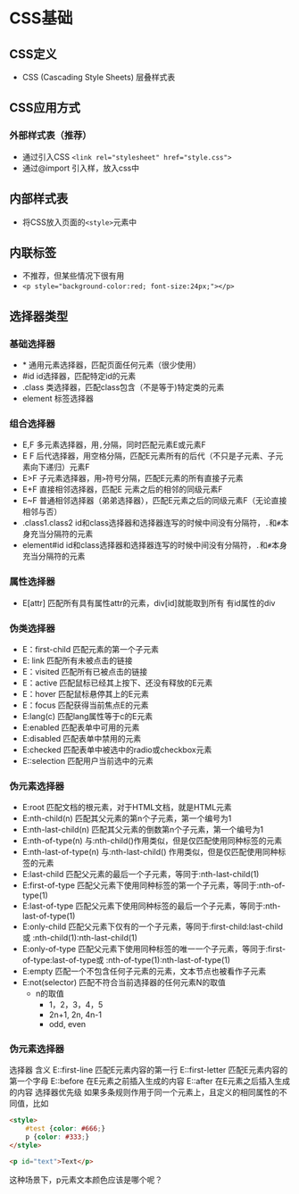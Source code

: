 # CSS基础
## CSS定义
- CSS (Cascading Style Sheets) 层叠样式表
## CSS应用方式
### 外部样式表（推荐）
* 通过<link>引入CSS
    `<link rel="stylesheet" href="style.css">`
* 通过@import 引入样，放入css中
## 内部样式表
* 将CSS放入页面的```<style>```元素中
## 内联标签
* 不推荐，但某些情况下很有用
* ```<p style="background-color:red; font-size:24px;"></p>```
## 选择器类型
### 基础选择器
* \* 通用元素选择器，匹配页面任何元素（很少使用）
* \#id id选择器，匹配特定id的元素 
* .class 类选择器，匹配class包含（不是等于)特定类的元素
* element 标签选择器

### 组合选择器
* E,F 多元素选择器，用`,`分隔，同时匹配元素E或元素F
* E F 后代选择器，用空格分隔，匹配E元素所有的后代（不只是子元素、子元 素向下递归）元素F
* E>F 子元素选择器，用```>```符号分隔，匹配E元素的所有直接子元素
* E+F  直接相邻选择器，匹配E 元素之后的相邻的同级元素F
* E~F 普通相邻选择器（弟弟选择器），匹配E元素之后的同级元素F（无论直接相邻与否）
* .class1.class2 id和class选择器和选择器连写的时候中间没有分隔符，`.`和`#`本身充当分隔符的元素
* element#id id和class选择器和选择器连写的时候中间没有分隔符，`.`和`#`本身充当分隔符的元素
### 属性选择器
* E[attr] 匹配所有具有属性attr的元素，div[id]就能取到所有 有id属性的div

### 伪类选择器
* E：first-child 匹配元素的第一个子元素
* E: link 匹配所有未被点击的链接                    <!--a类选择器，多用于<a>标签 -->
* E：visited 匹配所有已被点击的链接                 <!--a类选择器，多用于<a>标签 -->
* E：active 匹配鼠标已经其上按下、还没有释放的E元素   <!--a类选择器，多用于<a>标签 -->
* E：hover 匹配鼠标悬停其上的E元素                   <!--a类选择器，多用于<a>标签 -->
* E：focus 匹配获得当前焦点E的元素
* E:lang(c)	匹配lang属性等于c的E元素
* E:enabled	匹配表单中可用的元素
* E:disabled	匹配表单中禁用的元素
* E:checked	匹配表单中被选中的radio或checkbox元素
* E::selection	匹配用户当前选中的元素
### 伪元素选择器
* E:root	匹配文档的根元素，对于HTML文档，就是HTML元素
* E:nth-child(n)	匹配其父元素的第n个子元素，第一个编号为1
* E:nth-last-child(n)	匹配其父元素的倒数第n个子元素，第一个编号为1
* E:nth-of-type(n)	与:nth-child()作用类似，但是仅匹配使用同种标签的元素
* E:nth-last-of-type(n)	与:nth-last-child() 作用类似，但是仅匹配使用同种标签的元素
* E:last-child	匹配父元素的最后一个子元素，等同于:nth-last-child(1)
* E:first-of-type	匹配父元素下使用同种标签的第一个子元素，等同于:nth-of-type(1)
* E:last-of-type	匹配父元素下使用同种标签的最后一个子元素，等同于:nth-last-of-type(1)
* E:only-child	匹配父元素下仅有的一个子元素，等同于:first-child:last-child或 :nth-child(1):nth-last-child(1)
* E:only-of-type	匹配父元素下使用同种标签的唯一一个子元素，等同于:first-of-type:last-of-type或 :nth-of-type(1):nth-last-of-type(1)
* E:empty	匹配一个不包含任何子元素的元素，文本节点也被看作子元素
* E:not(selector)	匹配不符合当前选择器的任何元素N的取值
    * n的取值
        * 1，2，3，4，5    
        * 2n+1, 2n, 4n-1 
        * odd, even
### 伪元素选择器
选择器	含义
E::first-line	匹配E元素内容的第一行
E::first-letter	匹配E元素内容的第一个字母
E::before	在E元素之前插入生成的内容
E::after	在E元素之后插入生成的内容
选择器优先级
如果多条规则作用于同一个元素上，且定义的相同属性的不同值，比如
```html
<style>
    #test {color: #666;}
    p {color: #333;}
</style>

<p id="text">Text</p>
```
这种场景下，p元素文本颜色应该是哪个呢？

